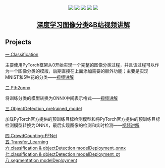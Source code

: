 <p align = "center">
	<a href = "https://blog.csdn.net/keep_trying_go/category_12736526.html"><img src = "https://img.shields.io/badge/Python-PyTorch-%23CC05FF"/></a>
	<a href = "https://blog.csdn.net/keep_trying_go/category_12736526.html"><img src = "https://img.shields.io/badge/PyTorch-Classification-%23CC05FF"/></a>
	<a href = "https://blog.csdn.net/keep_trying_go/category_12736526.html"><img src = "https://img.shields.io/badge/PyTorch-ObjectDetection-%23CC05FF"/></a>
	<a href = "https://blog.csdn.net/keep_trying_go/category_12736526.html"><img src = "https://img.shields.io/badge/PyTorch-CrowdCounting-%23CC05FF"/></a>
	<a href = "https://blog.csdn.net/keep_trying_go/category_12736526.html"><img src = "https://img.shields.io/badge/Android-modelDeployment-%23CC05FF"/></a>
</p>

<h2 align = "center"><a href = "https://blog.csdn.net/Keep_Trying_Go/article/details/140778634">深度学习图像分类</a>&<a href = "https://www.bilibili.com/video/BV1E2vMeTEkr/?vd_source=b2eaaddb2c69bf42517a2553af8444ab">B站视频讲解</a></h2>

<p></p>
<h2>Projects</h2>
<a text-decoration="none" href = "https://blog.csdn.net/Keep_Trying_Go/article/details/140778634" >一.Classification</a><br/><p>主要使用PyTorch框架从0开始实现一个完整的图像分类过程，并且该过程可以作为一个图像分类的模版，后期直接在上面添加需要的额外功能；主要是实现MNIST和5种花的分类——<a href = "https://www.bilibili.com/video/BV1E2vMeTEkr/">视频讲解</a></p>
<a text-decoration="none" href = "https://mydreamambitious.blog.csdn.net/article/details/141189496" >二.Pth2onnx</a><br/><p>将训练分类的模型转换为ONNX中间表示格式——<a href = "https://www.bilibili.com/video/BV1E2vMeTEkr?p=8">视频讲解</a></p>
<a text-decoration="none" href = "https://mydreamambitious.blog.csdn.net/article/details/141264876" >三.ObjectDetection_pretrained_model</a><br/><p>加载PyTorch官方提供的预训练目标检测模型和将PyTorch官方提供的预训练目标检测模型转换为ONNX，最后实现图像的检测和实时检测——<a href = "https://www.bilibili.com/video/BV1YBeGeNEtX?p=1">视频讲解</a></p>
<a text-decoration="none" href = "https://mydreamambitious.blog.csdn.net/article/details/141355068" >四.CrowdCounting-FFNet</a><br/>
<a text-decoration="none" href = "https://mydreamambitious.blog.csdn.net/article/details/142053166" >五.Transfer_Learning</a><br/>
<a text-decoration="none" href = "https://mydreamambitious.blog.csdn.net/article/details/142208427" >六.classification & objectDetection modelDeployment_onnx</a><br/>
<a text-decoration="none" href = "https://mydreamambitious.blog.csdn.net/article/details/142523816" >七.classification & objectDetection modelDeployment_pt</a><br/>
<a text-decoration="none" href = "https://mydreamambitious.blog.csdn.net/article/details/142708948" >八.segmentation modelDeployment</a><br/>

